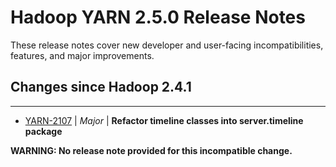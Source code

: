 # Hadoop YARN 2.5.0 Release Notes

These release notes cover new developer and user-facing incompatibilities, features, and major improvements.

## Changes since Hadoop 2.4.1

---

* [YARN-2107](https://issues.apache.org/jira/browse/YARN-2107) | *Major* | **Refactor timeline classes into server.timeline package**

**WARNING: No release note provided for this incompatible change.**



